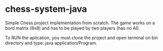 # chess-system-java

Simple Chess project implementation from scratch.  The game works on a bord matrix (8x8) and has to be played by two players (has no AI). 

To RUN the aplication, you must clone the project and open terminal on bin directory and type: java application/Program.
